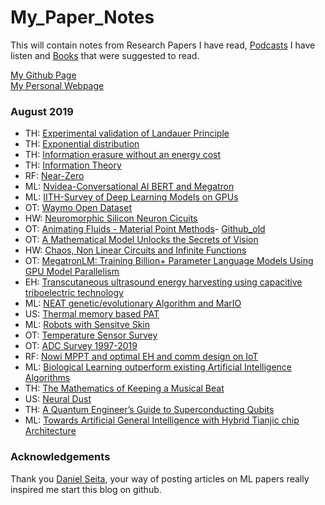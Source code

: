 # My_Paper_Notes
This will contain notes from Research Papers I have read, [Podcasts][4] I have listen and [Books][3] that were suggested to read.

[My Github Page][1] </br>
[My Personal Webpage][2]


### August 2019
- TH: [Experimental validation of Landauer Principle](Theory/snider_fundlimexp.md)
- TH: [Exponential distribution](Theory/exp_dist.md)
- TH: [Information erasure without an energy cost](Theory/erase_no_cost.md)
- TH: [Information Theory](Theory/Info_Th.md)
- RF: [Near-Zero](RF/Near_Zero.md)
- ML: [Nvidea-Conversational AI BERT and Megatron](https://www.youtube.com/watch?v=Wxi_fbQxCM0)
- ML: [IITH-Survey of Deep Learning Models on GPUs](https://hgpu.org/?p=18689)
- OT: [Waymo Open Dataset](https://waymo.com/open)
- HW: [Neuromorphic Silicon Neuron Cicuits](Hardware/Neuromorphic_Survey.md)
- OT: [Animating Fluids - Material Point Methods](https://www.youtube.com/watch?v=CSQPD3oyvD8)- [Github_old](https://github.com/sriharshakondapalli/taichi_mpm)
- OT: [A Mathematical Model Unlocks the Secrets of Vision](https://www.quantamagazine.org/a-mathematical-model-unlocks-the-secrets-of-vision-20190821/)
- HW: [Chaos, Non Linear Circuits and Infinite Functions](Hardware/Non_Linear_Compute_Ditto.md)
- OT: [MegatronLM: Training Billion+ Parameter Language Models Using GPU Model Parallelism](https://nv-adlr.github.io/MegatronLM)
- EH: [Transcutaneous ultrasound energy harvesting using capacitive triboelectric technology](Ultrasound/EH_Capacitive_Triboelectric.md)
- ML: [NEAT genetic/evolutionary Algorithm and MarIO](ML/NEAT_MarIO.md)
- US: [Thermal memory based PAT](Ultrasound/Thermal_memory_PAT.md)
- ML: [Robots with Sensitve Skin](ML/sensitive_skin.md)
- OT: [Temperature Sensor Survey](https://ei.ewi.tudelft.nl/docs/TSensor_survey.xls)
- OT: [ADC Survey 1997-2019](https://web.stanford.edu/~murmann/adcsurvey.html)
- RF: [Nowi MPPT and optimal EH and comm design on IoT](RF/Nowi_MPPT.md)
- ML: [Biological Learning outperform existing Artificial Intelligence Algorithms](ML/Biological_Learning.md)
- TH: [The Mathematics of Keeping a Musical Beat](Theory/Math_keeping_Musical_beat.md)
- US: [Neural Dust](Ultrasound/Neural_Dust.md)
- TH: [A Quantum Engineer’s Guide to Superconducting Qubits](Theory/Quantum_Computing_Review.md)
- ML: [Towards Artificial General Intelligence with Hybrid Tianjic chip Architecture](ML/AGI_Tianjic_Chip.md)

[1]:https://sriharshakondapalli.github.io/
[2]:https://sites.google.com/view/sriharshakondapalli
[3]:Books_To_Do.md
[4]:Podcasts.md

### Acknowledgements 

Thank you [Daniel Seita](https://github.com/DanielTakeshi), your way of posting articles on ML papers really inspired me start this blog on github.
